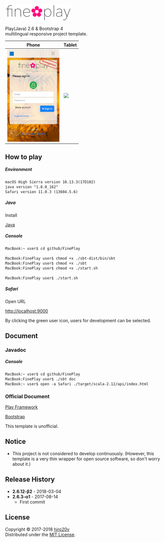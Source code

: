 <img src="./public/images/en-US/logo.png" alt="fine✿play" height="54"/>

Play(Java) 2.6 & Bootstrap 4  
multilingual responsive project template.

| Phone | Tablet    |
|-------|-----------|
| <img src="./public/images/iPhone.png" height="300"/>  | <img src="./public/images/iPad.png" height="400"/> |

How to play
----------

##### Environment #####

	macOS High Sierra version 10.13.3(17D102)
	java version "1.8.0_162"
	Safari version 11.0.3 (13604.5.6)

##### Java #####

Install

[Java](http://www.oracle.com/technetwork/java/javase/downloads/index.html)

##### Console #####

	MacBook:~ user$ cd github/FinePlay

	MacBook:FinePlay user$ chmod +x ./sbt-dist/bin/sbt
	MacBook:FinePlay user$ chmod +x ./sbt
	MacBook:FinePlay user$ chmod +x ./start.sh

	MacBook:FinePlay user$ ./start.sh

##### Safari #####

Open URL

[http://localhost:9000](http://localhost:9000)

By clicking the green user icon, users for development can be selected.

Document
-------

### Javadoc ###

##### Console #####

	MacBook:~ user$ cd github/FinePlay
	MacBook:FinePlay user$ ./sbt doc
	MacBook:~ user$ open -a Safari ./target/scala-2.12/api/index.html

### Official Document ###

[Play Framework](https://www.playframework.com/documentation/2.6.x)

[Bootstrap](http://getbootstrap.com/docs/4.0)

This template is unofficial.

Notice
---------------

+ This project is not considered to develop continuously. (However, this template is a very thin wrapper for open source software, so don't worry about it.)

Release History
---------------

+ **2.6.12-β2** - 2018-03-04
+ **2.6.3-α1** - 2017-08-14
   + First commit

License
-------
Copyright &copy; 2017-2018 [hiro20v](https://github.com/hiro20v)  
Distributed under the [MIT License][mit].

[MIT]: http://opensource.org/licenses/MIT
